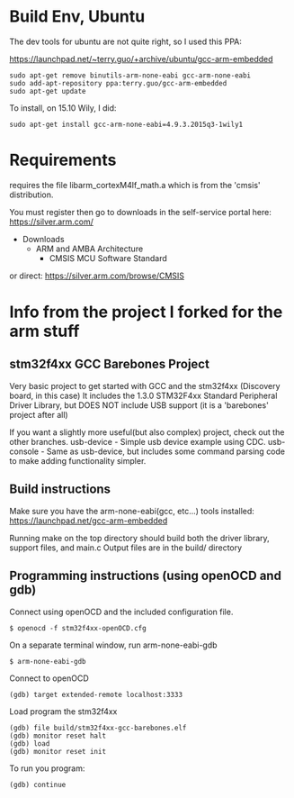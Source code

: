 
Build Env, Ubuntu 
====

The dev tools for ubuntu are not quite right, so I used this PPA:

https://launchpad.net/~terry.guo/+archive/ubuntu/gcc-arm-embedded

    sudo apt-get remove binutils-arm-none-eabi gcc-arm-none-eabi
    sudo add-apt-repository ppa:terry.guo/gcc-arm-embedded
    sudo apt-get update

To install, on 15.10 Wily, I did:

    sudo apt-get install gcc-arm-none-eabi=4.9.3.2015q3-1wily1


Requirements
====

requires the file libarm_cortexM4lf_math.a which is from the 'cmsis' distribution.

You must register then go to downloads in the self-service portal here:
https://silver.arm.com/

* Downloads
	* ARM and AMBA Architecture
		* CMSIS MCU Software Standard

or direct:
https://silver.arm.com/browse/CMSIS



Info from the project I forked for the arm stuff
====

stm32f4xx GCC Barebones Project
----

Very basic project to get started with GCC and the stm32f4xx (Discovery board, in this case)
It includes the 1.3.0 STM32F4xx Standard Peripheral Driver Library, but DOES NOT include USB support (it is a 'barebones' project after all)

If you want a slightly more useful(but also complex) project, check out the other branches.
usb-device - Simple usb device example using CDC. 
usb-console - Same as usb-device, but includes some command parsing code to make adding functionality simpler.

Build instructions
----

Make sure you have the arm-none-eabi(gcc, etc...) tools installed: https://launchpad.net/gcc-arm-embedded

Running make on the top directory should build both the driver library, support files, and main.c
Output files are in the build/ directory


Programming instructions (using openOCD and gdb)
----

Connect using openOCD and the included configuration file.

    $ openocd -f stm32f4xx-openOCD.cfg

On a separate terminal window, run arm-none-eabi-gdb

    $ arm-none-eabi-gdb 

Connect to openOCD

    (gdb) target extended-remote localhost:3333

Load program the stm32f4xx

    (gdb) file build/stm32f4xx-gcc-barebones.elf
    (gdb) monitor reset halt
    (gdb) load
    (gdb) monitor reset init

To run you program:

    (gdb) continue
